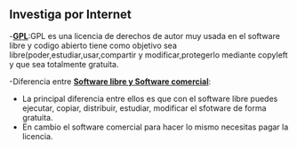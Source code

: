 ## Investiga por Internet  
-[**GPL**](https://armatuwp.com/que-es-gpl/):GPL es una licencia de derechos de autor muy usada en el software libre y codigo abierto tiene como objetivo sea libre(poder,estudiar,usar,compartir y modificar,protegerlo mediante copyleft y que sea totalmente gratuita.  
  
-Diferencia entre [**Software libre y Software comercial**](https://nancysalgado17.wordpress.com/2015/10/02/diferencia-entre-software-libre-y-software-comercial/):  
* La principal diferencia entre ellos es que con el software libre puedes ejecutar, copiar, distribuir, estudiar, modificar el sfotware de forma gratuita.  
* En cambio el software comercial para hacer lo mismo necesitas pagar la licencia.  
 
